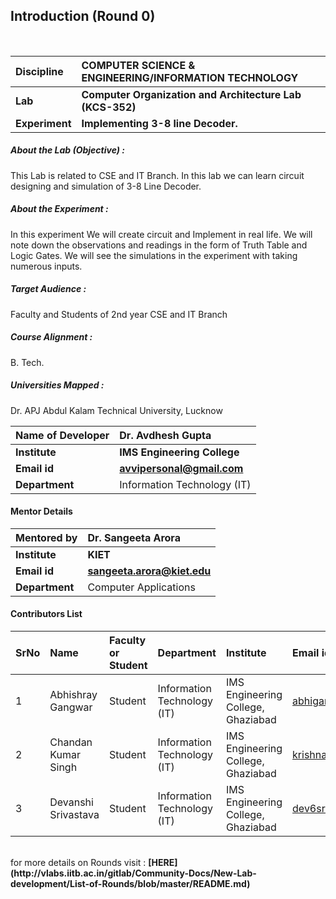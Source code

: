 ## Introduction (Round 0)


<br>

<b>Discipline | <b>COMPUTER SCIENCE & ENGINEERING/INFORMATION TECHNOLOGY
:--|:--|
<b> Lab | <b> Computer Organization and Architecture Lab (KCS-352)
<b> Experiment|     <b>Implementing 3-8 line Decoder.

<h5> About the Lab (Objective) : </h5>

This Lab is related to CSE and IT Branch. In this lab we can learn circuit designing and simulation of 3-8 Line Decoder.


<h5> About the Experiment : </h5>

In this experiment
We will create circuit and Implement in real life. We will note down the observations and readings in the form of Truth Table and Logic Gates. We will see the simulations in the experiment with taking numerous inputs.

<h5> Target Audience : </h5>

Faculty and Students of 2nd year CSE and IT Branch 

<h5> Course Alignment : </h5>

B. Tech.

<h5> Universities Mapped : </h5>

Dr. APJ Abdul Kalam Technical University, Lucknow

<b>Name of Developer | <b> Dr. Avdhesh Gupta
:--|:--|
<b> Institute | <b> IMS Engineering College
<b> Email id|     <b> avvipersonal@gmail.com
<b> Department | Information Technology (IT)

#### Mentor Details

<b>Mentored by | <b> Dr. Sangeeta Arora
:--|:--|
<b> Institute | <b> KIET
<b> Email id|     <b> sangeeta.arora@kiet.edu
<b> Department | Computer Applications

#### Contributors List

SrNo | Name | Faculty or Student | Department| Institute | Email id
:--|:--|:--|:--|:--|:--|
1 | Abhishray Gangwar | Student | Information Technology (IT) | IMS Engineering College, Ghaziabad| abhigang040101@gmail.com
2 | Chandan Kumar Singh | Student | Information Technology (IT) | IMS Engineering College, Ghaziabad| krishnanandan10r@gmail.com
3 | Devanshi Srivastava | Student | Information Technology (IT) | IMS Engineering College, Ghaziabad| dev6sri@gmail.com


<br>
for more details on Rounds visit : <b> [HERE](http://vlabs.iitb.ac.in/gitlab/Community-Docs/New-Lab-development/List-of-Rounds/blob/master/README.md) </b>
